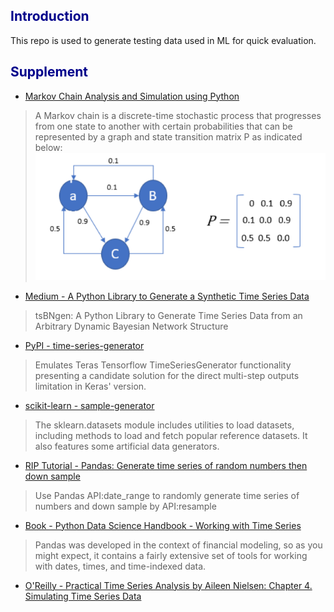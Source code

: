 ## <font color='darkblue'>Introduction</font>
This repo is used to generate testing data used in ML for quick evaluation.

## <font color='darkblue'>Supplement</font>
* [Markov Chain Analysis and Simulation using Python](https://towardsdatascience.com/markov-chain-analysis-and-simulation-using-python-4507cee0b06e)
> A Markov chain is a discrete-time stochastic process that progresses from one state to another with certain probabilities that can be represented by a graph and state transition matrix P as indicated below:
> ![1.png](images/1.png)
* [Medium - A Python Library to Generate a Synthetic Time Series Data](https://towardsdatascience.com/tsbngen-a-python-library-to-generate-time-series-data-from-an-arbitrary-dynamic-bayesian-network-4b46e178cd9f)
> tsBNgen: A Python Library to Generate Time Series Data from an Arbitrary Dynamic Bayesian Network Structure
* [PyPI - time-series-generator](https://pypi.org/project/time-series-generator/)
> Emulates Teras Tensorflow TimeSeriesGenerator functionality presenting a candidate solution for the direct multi-step outputs limitation in Keras' version.
* [scikit-learn - sample-generator](https://scikit-learn.org/stable/modules/classes.html#samples-generator)
> The sklearn.datasets module includes utilities to load datasets, including methods to load and fetch popular reference datasets. It also features some artificial data generators.
* [RIP Tutorial - Pandas: Generate time series of random numbers then down sample](https://riptutorial.com/pandas/example/16702/generate-time-series-of-random-numbers-then-down-sample)
> Use Pandas API:date_range to randomly generate time series of numbers and down sample by API:resample
* [Book - Python Data Science Handbook - Working with Time Series](https://jakevdp.github.io/PythonDataScienceHandbook/03.11-working-with-time-series.html)
> Pandas was developed in the context of financial modeling, so as you might expect, it contains a fairly extensive set of tools for working with dates, times, and time-indexed data.
* [O'Reilly - Practical Time Series Analysis by Aileen Nielsen: Chapter 4. Simulating Time Series Data](https://www.oreilly.com/library/view/practical-time-series/9781492041641/ch04.html)
